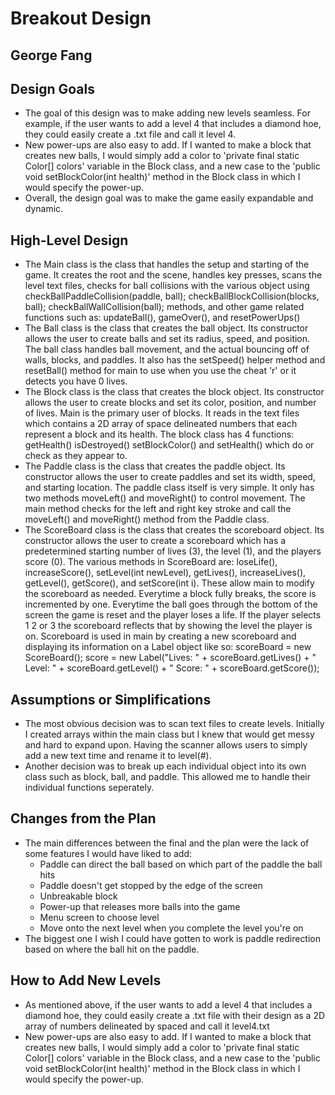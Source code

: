 # Breakout Design
## George Fang


## Design Goals
  * The goal of this design was to make adding new levels seamless. For example, if the user wants to add a level 4
    that includes a diamond hoe, they could easily create a .txt file and call it level 4.
  * New power-ups are also easy to add. If I wanted to make a block that creates new balls, I would simply add a
    color to 'private final static Color[] colors' variable in the Block class, and a new case to the 
    'public void setBlockColor(int health)' method in the Block class in which I would specify the power-up. 
  * Overall, the design goal was to make the game easily expandable and dynamic.

## High-Level Design
  * The Main class is the class that handles the setup and starting of the game. It creates the root and the scene,
    handles key presses, scans the level text files, checks for ball collisions with the various object using
    checkBallPaddleCollision(paddle, ball); checkBallBlockCollision(blocks, ball); checkBallWallCollision(ball); 
    methods, and other game related functions such as: updateBall(), gameOver(), and resetPowerUps()
  * The Ball class is the class that creates the ball object. Its constructor allows the user to create balls and
    set its radius, speed, and position. The ball class handles ball movement, and the actual bouncing off of 
    walls, blocks, and paddles. It also has the setSpeed() helper method and resetBall() method for main to use 
    when you use the cheat 'r' or it detects you have 0 lives.
  * The Block class is the class that creates the block object. Its constructor allows the user to create blocks 
    and set its color, position, and number of lives. Main is the primary user of blocks. It reads in the text files 
    which contains a 2D array of space delineated numbers that each represent a block and its health. The block class
    has 4 functions: getHealth() isDestroyed() setBlockColor() and setHealth() which do or check as they appear to.
  * The Paddle class is the class that creates the paddle object. Its constructor allows the user to create paddles
    and set its width, speed, and starting location. The paddle class itself is very simple. It only has two methods
    moveLeft() and moveRight() to control movement. The main method checks for the left and right key stroke and call
    the moveLeft() and moveRight() method from the Paddle class. 
  * The ScoreBoard class is the class that creates the scoreboard object. Its constructor allows the user to create 
    a scoreboard which has a predetermined starting number of lives (3), the level (1), and the players score (0).
    The various methods in ScoreBoard are: loseLife(), increaseScore(), setLevel(int newLevel), getLives(), 
    increaseLives(), getLevel(), getScore(), and setScore(int i). These allow main to modify the scoreboard as 
    needed. Everytime a block fully breaks, the score is incremented by one. Everytime the ball goes through the bottom
    of the screen the game is reset and the player loses a life. If the player selects 1 2 or 3 the scoreboard 
    reflects that by showing the level the player is on. Scoreboard is used in main by creating a new scoreboard
    and displaying its information on a Label object like so:
    scoreBoard = new ScoreBoard();
    score = new Label("Lives: " + scoreBoard.getLives() + " Level: " + scoreBoard.getLevel() + " Score: " + scoreBoard.getScore());

## Assumptions or Simplifications
  * The most obvious decision was to scan text files to create levels. Initially I created arrays within the main
    class but I knew that would get messy and hard to expand upon. Having the scanner allows users to simply add a
    new text time and rename it to level(#).
  * Another decision was to break up each individual object into its own class such as block, ball, and paddle.
    This allowed me to handle their individual functions seperately.
 
## Changes from the Plan
  * The main differences between the final and the plan were the lack of some features I would have liked to add:
    * Paddle can direct the ball based on which part of the paddle the ball hits
    * Paddle doesn't get stopped by the edge of the screen
    * Unbreakable block
    * Power-up that releases more balls into the game
    * Menu screen to choose level
    * Move onto the next level when you complete the level you're on
  * The biggest one I wish I could have gotten to work is paddle redirection based on where the ball hit on the paddle.

## How to Add New Levels
  * As mentioned above, if the user wants to add a level 4 that includes a diamond hoe, they could easily create 
    a .txt file with their design as a 2D array of numbers delineated by spaced and call it level4.txt
  * New power-ups are also easy to add. If I wanted to make a block that creates new balls, I would simply add a
    color to 'private final static Color[] colors' variable in the Block class, and a new case to the
    'public void setBlockColor(int health)' method in the Block class in which I would specify the power-up.
